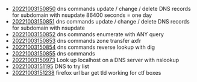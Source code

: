 - [20221003150850](/zet/20221003150850/README.md) dns commands update / change / delete DNS records for subdomain with nsupdate 86400 seconds = one day
- [20221003150851](/zet/20221003150851/README.md) dns commands update / change / delete DNS records for subdomain with nsupdate
- [20221003150852](/zet/20221003150852/README.md) dns commands enumerate with ANY query
- [20221003150853](/zet/20221003150853/README.md) dns commands zone transfer axfr
- [20221003150854](/zet/20221003150854/README.md) dns commands reverse lookup with dig
- [20221003150855](/zet/20221003150855/README.md) dns commands
- [20221003150973](/zet/20221003150973/README.md) Look up localhost on a DNS server with nslookup
- [20221003151195](/zet/20221003151195/README.md) DNS to try list
- [20221003151238](/zet/20221003151238/README.md) firefox url bar get tld working for ctf boxes
